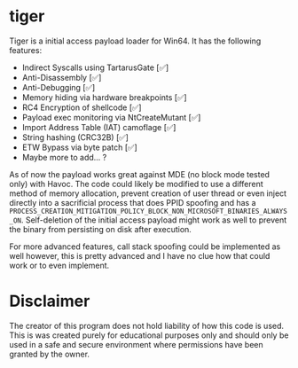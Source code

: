 # tiger

Tiger is a initial access payload loader for Win64. It has the following features:

* Indirect Syscalls using TartarusGate       [✅]
* Anti-Disassembly                           [✅]
* Anti-Debugging                             [✅]
* Memory hiding via hardware breakpoints     [✅]
* RC4 Encryption of shellcode                [✅]
* Payload exec monitoring via NtCreateMutant [✅]
* Import Address Table (IAT) camoflage       [✅]
* String hashing (CRC32B)                    [✅]
* ETW Bypass via byte patch                  [✅]
* Maybe more to add... ?

As of now the payload works great against MDE (no block mode tested only) with Havoc. The code could likely be modified to use a different method of memory allocation, prevent creation of user thread or even inject directly into a sacrificial process that does PPID spoofing and has a `PROCESS_CREATION_MITIGATION_POLICY_BLOCK_NON_MICROSOFT_BINARIES_ALWAYS_ON`. Self-deletion of the initial access payload might work as well to prevent the binary from persisting on disk after execution. 

For more advanced features, call stack spoofing could be implemented as well however, this is pretty advanced and I have no clue how that could work or to even implement.

# Disclaimer
The creator of this program does not hold liability of how this code is used. This is was created purely for educational purposes only and should only be used in a safe and secure environment where permissions have been granted by the owner.
